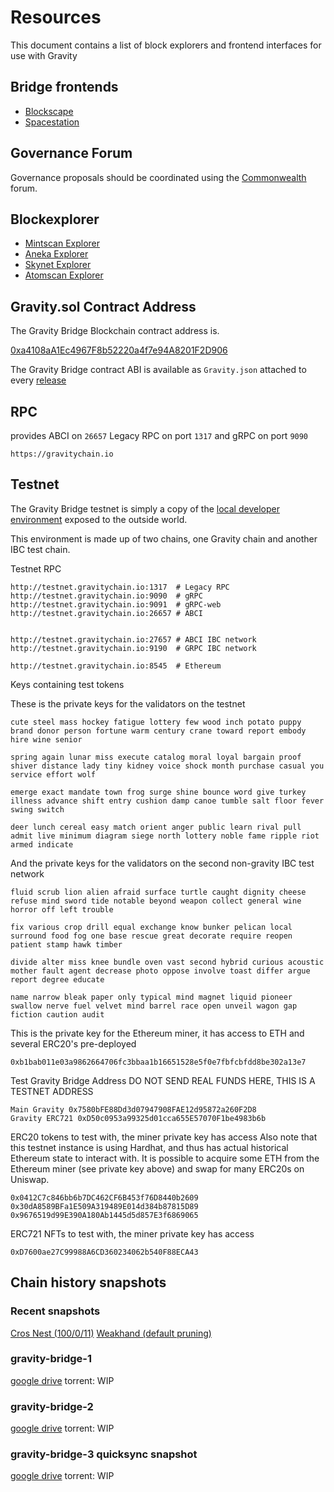 # Resources

This document contains a list of block explorers and frontend interfaces for use with Gravity

## Bridge frontends

- [Blockscape](https://bridge.blockscape.network/#/)
- [Spacestation](https://spacestation.zone/)

## Governance Forum

Governance proposals should be coordinated using the [Commonwealth](https://commonwealth.im/gravity-bridge) forum.

## Blockexplorer

- [Mintscan Explorer](https://www.mintscan.io/gravity-bridge)
- [Aneka Explorer](https://gravity.aneka.io/)
- [Skynet Explorer](https://www.skynetexplorers.com/gravity-bridge)
- [Atomscan Explorer](https://atomscan.com/gravity-bridge)

## Gravity.sol Contract Address

The Gravity Bridge Blockchain contract address is.

[0xa4108aA1Ec4967F8b52220a4f7e94A8201F2D906](https://etherscan.io/address/0xa4108aA1Ec4967F8b52220a4f7e94A8201F2D906)

The Gravity Bridge contract ABI is available as `Gravity.json` attached to every [release](https://github.com/Gravity-Bridge/Gravity-Bridge/releases/download/v1.7.3/Gravity.json)

## RPC

provides ABCI on `26657` Legacy RPC on port `1317` and gRPC on port `9090`

```text
https://gravitychain.io
```

## Testnet

The Gravity Bridge testnet is simply a copy of the [local developer environment](https://github.com/Gravity-Bridge/Gravity-Bridge/blob/main/docs/developer/environment-setup.md) exposed to the outside world.

This environment is made up of two chains, one Gravity chain and another IBC test chain.

Testnet RPC

```text
http://testnet.gravitychain.io:1317  # Legacy RPC
http://testnet.gravitychain.io:9090  # gRPC
http://testnet.gravitychain.io:9091  # gRPC-web
http://testnet.gravitychain.io:26657 # ABCI


http://testnet.gravitychain.io:27657 # ABCI IBC network
http://testnet.gravitychain.io:9190  # GRPC IBC network

http://testnet.gravitychain.io:8545  # Ethereum
```

Keys containing test tokens

These is the private keys for the validators on the testnet

```text
cute steel mass hockey fatigue lottery few wood inch potato puppy brand donor person fortune warm century crane toward report embody hire wine senior

spring again lunar miss execute catalog moral loyal bargain proof shiver distance lady tiny kidney voice shock month purchase casual you service effort wolf

emerge exact mandate town frog surge shine bounce word give turkey illness advance shift entry cushion damp canoe tumble salt floor fever swing switch

deer lunch cereal easy match orient anger public learn rival pull admit live minimum diagram siege north lottery noble fame ripple riot armed indicate

```

And the private keys for the validators on the second non-gravity IBC test network

```text
fluid scrub lion alien afraid surface turtle caught dignity cheese refuse mind sword tide notable beyond weapon collect general wine horror off left trouble

fix various crop drill equal exchange know bunker pelican local surround food fog one base rescue great decorate require reopen patient stamp hawk timber

divide alter miss knee bundle oven vast second hybrid curious acoustic mother fault agent decrease photo oppose involve toast differ argue report degree educate

name narrow bleak paper only typical mind magnet liquid pioneer swallow nerve fuel velvet mind barrel race open unveil wagon gap fiction caution audit

```

This is the private key for the Ethereum miner, it has access to ETH and several ERC20's pre-deployed

```text
0xb1bab011e03a9862664706fc3bbaa1b16651528e5f0e7fbfcbfdd8be302a13e7
```

Test Gravity Bridge Address DO NOT SEND REAL FUNDS HERE, THIS IS A TESTNET ADDRESS

```text
Main Gravity 0x7580bFE88Dd3d07947908FAE12d95872a260F2D8
Gravity ERC721 0xD50c0953a99325d01cca655E57070F1be4983b6b
```

ERC20 tokens to test with, the miner private key has access
Also note that this testnet instance is using Hardhat, and thus has actual historical Ethereum state to interact with. It is possible to acquire some ETH from the Ethereum miner (see private key above) and swap for many ERC20s on Uniswap.

```text
0x0412C7c846bb6b7DC462CF6B453f76D8440b2609
0x30dA8589BFa1E509A319489E014d384b87815D89
0x9676519d99E390A180Ab1445d5d857E3f6869065
```

ERC721 NFTs to test with, the miner private key has access

```text
0xD7600ae27C99988A6CD360234062b540F88ECA43
```

## Chain history snapshots

### Recent snapshots

[Cros Nest (100/0/11)](https://quicksync.cros-nest.com/GravityBridge)
[Weakhand (default pruning)](https://snapshots.weakhand.xyz/gravity/)

### gravity-bridge-1

[google drive](https://drive.google.com/file/d/1LsGK-eBSfAditKHAJDBVQ0RhRRE4e8u0/view?usp=sharing)
torrent: WIP

### gravity-bridge-2

[google drive](https://drive.google.com/file/d/1gdYvEiLTDEGz1IY0kzhTG0ah5bz26uWW/view?usp=sharing)
torrent: WIP

### gravity-bridge-3 quicksync snapshot

[google drive](https://drive.google.com/file/d/187Aw_SpGNk7wwXgrYck6vvq8GogVw3t2/view?usp=sharing)
torrent: WIP
